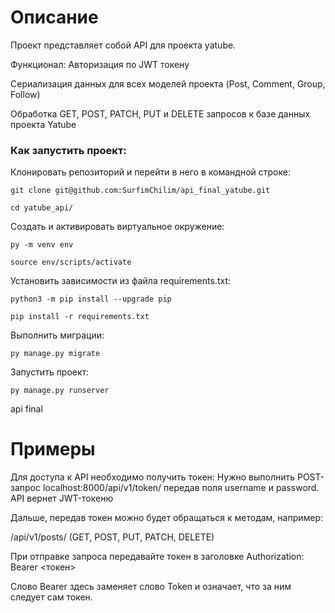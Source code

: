 # Описание

Проект представляет собой API для проекта yatube.

Функционал:
Авторизация по JWT токену

Сериализация данных для всех моделей проекта (Post, Comment, Group, Follow)

Обработка GET, POST, PATCH, PUT и DELETE запросов к базе данных проекта Yatube


### Как запустить проект:

Клонировать репозиторий и перейти в него в командной строке:

```
git clone git@github.com:SurfimChilim/api_final_yatube.git
```

```
cd yatube_api/
```

Cоздать и активировать виртуальное окружение:

```
py -m venv env
```

```
source env/scripts/activate
```

Установить зависимости из файла requirements.txt:

```
python3 -m pip install --upgrade pip
```

```
pip install -r requirements.txt
```

Выполнить миграции:

```
py manage.py migrate
```

Запустить проект:

```
py manage.py runserver
```
api final

# Примеры

Для доступа к API необходимо получить токен: 
Нужно выполнить POST-запрос localhost:8000/api/v1/token/ передав поля username и password. API вернет JWT-токеню

Дальше, передав токен можно будет обращаться к методам, например: 

/api/v1/posts/ (GET, POST, PUT, PATCH, DELETE)

При отправке запроса передавайте токен в заголовке Authorization: Bearer <токен>

Слово Bearer здесь заменяет слово Token и означает, что за ним следует сам токен.